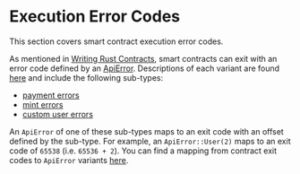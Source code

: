 # Execution Error Codes

This section covers smart contract execution error codes.

As mentioned in [Writing Rust Contracts](./writing-contracts/rust.md#using-error-codes), smart contracts can exit with an error code defined by an [ApiError](https://docs.rs/dimension-types/latest/dimension_types/enum.ApiError.html). Descriptions of each variant are found [here](https://docs.rs/dimension-types/latest/dimension_types/enum.ApiError.html#variants) and include the following sub-types:

-   [payment errors](https://docs.rs/dimension-types/latest/dimension_types/enum.ApiError.html#variant.HandlePayment)
-   [mint errors](https://docs.rs/dimension-types/latest/dimension_types/enum.ApiError.html#variant.Mint)
-   [custom user errors](https://docs.rs/dimension-types/latest/dimension_types/enum.ApiError.html#variant.User)

An `ApiError` of one of these sub-types maps to an exit code with an offset defined by the sub-type. For example, an `ApiError::User(2)` maps to an exit code of `65538` (i.e. `65536 + 2`). You can find a mapping from contract exit codes to `ApiError` variants [here](https://docs.rs/dimension-types/latest/dimension_types/enum.ApiError.html#variants).
